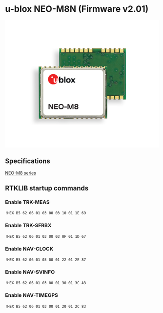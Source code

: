 # u-blox NEO-M8N (Firmware v2.01)

![u-blox NEO-M8N](https://github.com/Nanich87/u-blox-neo-m8n/blob/master/NEO-M8-top-bottom.png)

## Specifications

[NEO-M8 series](https://www.u-blox.com/en/product/neo-m8-series)

## RTKLIB startup commands

### Enable TRK-MEAS

`!HEX B5 62 06 01 03 00 03 10 01 1E 69`

### Enable TRK-SFRBX

`!HEX B5 62 06 01 03 00 03 0F 01 1D 67`

### Enable NAV-CLOCK

`!HEX B5 62 06 01 03 00 01 22 01 2E 87`

### Enable NAV-SVINFO

`!HEX B5 62 06 01 03 00 01 30 01 3C A3`

### Enable NAV-TIMEGPS

`!HEX B5 62 06 01 03 00 01 20 01 2C 83`
